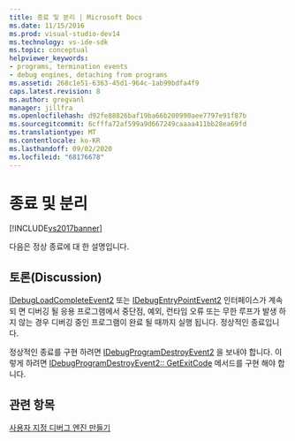 ```yaml
---
title: 종료 및 분리 | Microsoft Docs
ms.date: 11/15/2016
ms.prod: visual-studio-dev14
ms.technology: vs-ide-sdk
ms.topic: conceptual
helpviewer_keywords:
- programs, termination events
- debug engines, detaching from programs
ms.assetid: 268c1e51-6363-45d1-964c-1ab99bdfa4f9
caps.latest.revision: 8
ms.author: gregvanl
manager: jillfra
ms.openlocfilehash: d92fe88826baf19ba66b200990aee7797e91f87b
ms.sourcegitcommit: 6cfffa72af599a9d667249caaaa411bb28ea69fd
ms.translationtype: MT
ms.contentlocale: ko-KR
ms.lasthandoff: 09/02/2020
ms.locfileid: "68176678"
---
```

# <a name="termination-and-detaching"></a>종료 및 분리
[!INCLUDE[vs2017banner](../../includes/vs2017banner.md)]

다음은 정상 종료에 대 한 설명입니다.  
  
## <a name="discussion"></a>토론(Discussion)  
 [IDebugLoadCompleteEvent2](../../extensibility/debugger/reference/idebugloadcompleteevent2.md) 또는 [IDebugEntryPointEvent2](../../extensibility/debugger/reference/idebugentrypointevent2.md) 인터페이스가 계속 되 면 디버깅 될 응용 프로그램에서 중단점, 예외, 런타임 오류 또는 무한 루프가 발생 하지 않는 경우 디버깅 중인 프로그램이 완료 될 때까지 실행 됩니다. 정상적인 종료입니다.  
  
 정상적인 종료를 구현 하려면 [IDebugProgramDestroyEvent2](../../extensibility/debugger/reference/idebugprogramdestroyevent2.md) 을 보내야 합니다. 이렇게 하려면 [IDebugProgramDestroyEvent2:: GetExitCode](../../extensibility/debugger/reference/idebugprogramdestroyevent2-getexitcode.md) 메서드를 구현 해야 합니다.  
  
## <a name="see-also"></a>관련 항목  
 [사용자 지정 디버그 엔진 만들기](../../extensibility/debugger/creating-a-custom-debug-engine.md)
